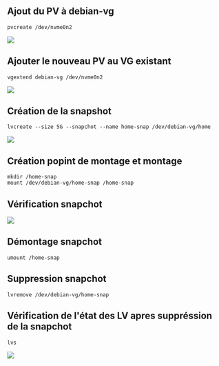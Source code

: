 ## Ajout du PV à debian-vg
  
```pvcreate /dev/nvme0n2```
  
![](https://github.com/Lucapouilly/Quetes-Odyssey/blob/main/Ressources/lvm/pvs%201.png)
  
## Ajouter le nouveau PV au VG existant
  
```vgextend debian-vg /dev/nvme0n2```
  
![](https://github.com/Lucapouilly/Quetes-Odyssey/blob/main/Ressources/lvm/vgs%201.png)
  
## Création de la snapshot
  
```lvcreate --size 5G --snapchot --name home-snap /dev/debian-vg/home```
  
![](https://github.com/Lucapouilly/Quetes-Odyssey/blob/main/Ressources/lvm/lvs%201.png)
  
## Création popint de montage et montage 
  
```mkdir /home-snap```  
```mount /dev/debian-vg/home-snap /home-snap```
  
## Vérification snapchot
  
![](https://github.com/Lucapouilly/Quetes-Odyssey/blob/main/Ressources/lvm/verif%20snap.png)
  
## Démontage snapchot
  
```umount /home-snap```
  
## Suppression snapchot
  
```lvremove /dev/debian-vg/home-snap```
  
## Vérification de l'état des LV apres suppréssion de la snapchot
  
```lvs```  
  
![](https://github.com/Lucapouilly/Quetes-Odyssey/blob/main/Ressources/lvm/Capture%20d%E2%80%99e%CC%81cran%202024-05-28%20a%CC%80%2010.39.39.png)
